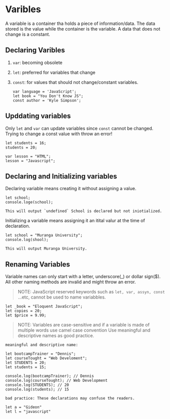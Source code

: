 # Varibles  
A variable is a container tha holds a  piece of information/data. The data stored is the value while the container is the variable. A data that does not change is a constant.  

## Declaring Varibles  

1. `var`: becoming obsolete
1. `let`: preferred for variables that change
1. `const`: for values that should not change/constant variables. 

    `var language = 'JavaScript';`  
    `let book = "You Don't Know JS";`  
    `const author = 'Kyle Simpson';`  


## Upddating variables
Only `let` and `var` can update variables since `const` cannot be changed. Trying to change a const value with throw an error! 

    let students = 16;    
    students = 20;   

    var lesson = "HTML";    
    lesson = "Javascript";   

## Declaring and Initializing variables
Declaring variable means creating  it without assigning a value.  

    let school;  
    console.loge(school);  
    
    This will output `undefined` School is declared but not iniotialized.  

Initializing a variable means assigning it an itital valur at the time of declaration.  

    let school = "Muranga University";    
    console.log(shool);   

    This will output Muranga University.   

## Renaming Variables  
Variable names can only start with a letter, underscore(_) or dollar sign($). All other naming methods are invalid and might throw an error. 
>NOTE: JavaScript reserved keywords such as `let, var, assyn, const` ...etc, cannot be used to name variabbles.  

    
    let _book = "Eloquent JavaScript";
    let copies = 20;
    let $price = 9.99;
    
>NOTE: Variables are case-sensitive and if a variable is made of multiple words use camel case convention
Use meaningful and descriptive names as good practice.

    meaningful and descriptive name: 

    let bootcampTrainer = "Dennis";
    let courseTought = "Web Develoment";
    let STUDENTS = 20;
    let students = 15;

    console.log(bootcampTrainer); // Dennis
    console.log(courseTought); // Web Development
    console.log(STUDENTS); // 20
    console.log(students); // 15

    bad practice: These declarations may confuse the readers.

    let a = "Gideon"
    let l = "javascript"
